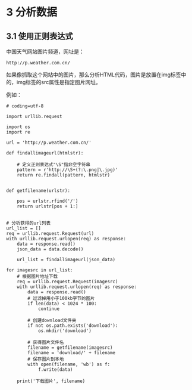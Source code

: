 # 3 分析数据

## 3.1 使用正则表达式

中国天气网站图片频道，网址是：  

    http://p.weather.com.cn/

如果像抓取这个网站中的图片，那么分析HTML代码，图片是放置在img标签中的，img标签的src属性是指定图片网址。

例如：  

    # coding=utf-8

    import urllib.request

    import os
    import re

    url = 'http://p.weather.com.cn/'

    def findallimageurl(htmlstr):

        # 定义正则表达式"\S"指非空字符串
        pattern = r'http://\S+(?:\.png|\.jpg)'
        return re.findall(pattern, htmlstr)


    def getfilename(urlstr):

        pos = urlstr.rfind('/')
        return urlstr[pos + 1:]


    # 分析获得的url列表
    url_list = []
    req = urllib.request.Request(url)
    with urllib.request.urlopen(req) as response:
        data = response.read()
        json_data = data.decode()

        url_list = findallimageurl(json_data)

    for imagesrc in url_list:
        # 根据图片地址下载
        req = urllib.request.Request(imagesrc)
        with urllib.request.urlopen(req) as response:
            data = response.read()
            # 过滤掉用小于100kb字节的图片
            if len(data) < 1024 * 100:
                continue

            # 创建download文件夹
            if not os.path.exists('download'):
                os.mkdir('download')

            # 获得图片文件名
            filename = getfilename(imagesrc)
            filename = 'download/' + filename
            # 保存图片到本地
            with open(filename, 'wb') as f:
                f.write(data)

        print('下载图片', filename)

